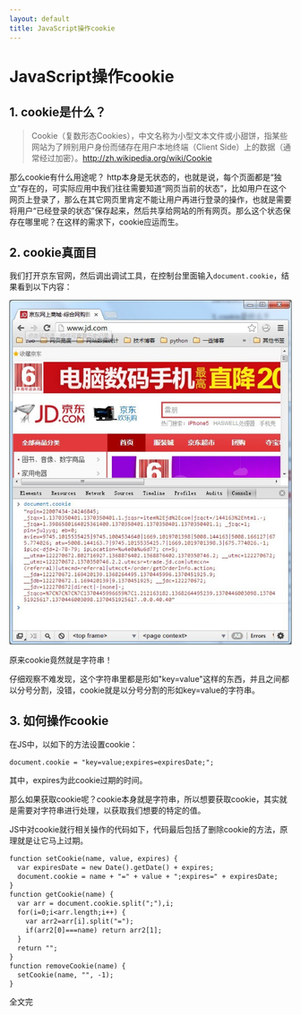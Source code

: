 ```yaml
---
layout: default
title: JavaScript操作cookie
---
```

JavaScript操作cookie
============================
## 1. cookie是什么？

>Cookie（复数形态Cookies），中文名称为小型文本文件或小甜饼，指某些网站为了辨别用户身份而储存在用户本地终端（Client Side）上的数据（通常经过加密）。<http://zh.wikipedia.org/wiki/Cookie>

那么cookie有什么用途呢？
http本身是无状态的，也就是说，每个页面都是“独立”存在的，可实际应用中我们往往需要知道“网页当前的状态”，比如用户在这个网页上登录了，那么在其它网页里肯定不能让用户再进行登录的操作，也就是需要将用户“已经登录的状态”保存起来，然后共享给网站的所有网页。那么这个状态保存在哪里呢？在这样的需求下，cookie应运而生。

## 2. cookie真面目
我们打开京东官网，然后调出调试工具，在控制台里面输入`document.cookie`，结果看到以下内容：

![京东网站首页cookie](/images/cookie.jpg)

原来cookie竟然就是字符串！

仔细观察不难发现，这个字符串里都是形如"key=value"这样的东西，并且之间都以分号分割，没错，cookie就是以分号分割的形如key=value的字符串。

## 3. 如何操作cookie
在JS中，以如下的方法设置cookie：
    
    document.cookie = "key=value;expires=expiresDate;";

其中，expires为此cookie过期的时间。

那么如果获取cookie呢？cookie本身就是字符串，所以想要获取cookie，其实就是需要对字符串进行处理，以获取我们想要的特定的值。

JS中对cookie就行相关操作的代码如下，代码最后包括了删除cookie的方法，原理就是让它马上过期。

    function setCookie(name, value, expires) {
      var expiresDate = new Date().getDate() + expires;
      document.cookie = name + "=" + value + ";expires=" + expiresDate;
    }
    function getCookie(name) {
      var arr = document.cookie.split(";"),i;
      for(i=0;i<arr.length;i++) {
        var arr2=arr[i].split("=");
        if(arr2[0]===name) return arr2[1];
      }
      return "";
    }
    function removeCookie(name) {
      setCookie(name, "", -1);
    }

全文完
